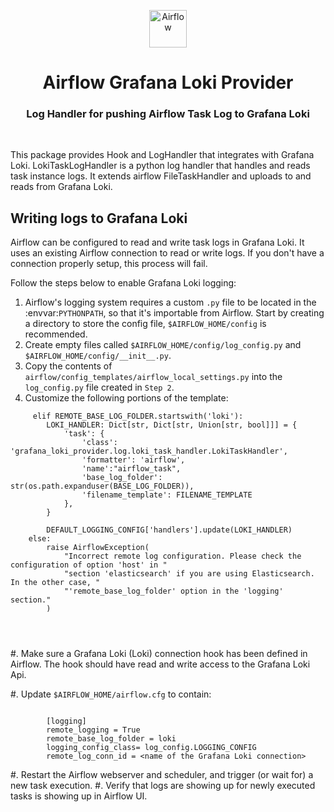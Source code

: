 <p align="center">
  <a href="https://www.airflow.apache.org">
    <img alt="Airflow" src="https://cwiki.apache.org/confluence/download/attachments/145723561/airflow_transparent.png?api=v2" width="60" />
  </a>
</p>
<h1 align="center">
  Airflow Grafana Loki Provider
</h1>
  <h3 align="center">
  Log Handler for pushing Airflow Task Log to Grafana Loki
</h3>

<br/>

This package provides Hook and LogHandler that integrates with Grafana Loki. LokiTaskLogHandler is a python log handler that handles and reads task instance logs. It extends airflow FileTaskHandler and uploads to and reads from Grafana Loki.

Writing logs to Grafana Loki
----------------------------------

Airflow can be configured to read and write task logs in Grafana Loki. It uses an existing
Airflow connection to read or write logs. If you don't have a connection properly setup,
this process will fail.

Follow the steps below to enable Grafana Loki logging:

1. Airflow's logging system requires a custom ``.py`` file to be located in the :envvar:`PYTHONPATH`, so that it's importable from Airflow. Start by creating a directory to store the config file, ``$AIRFLOW_HOME/config`` is recommended.
2. Create empty files called ``$AIRFLOW_HOME/config/log_config.py`` and ``$AIRFLOW_HOME/config/__init__.py``.
3. Copy the contents of ``airflow/config_templates/airflow_local_settings.py`` into the ``log_config.py`` file created in ``Step 2``.
4. Customize the following portions of the template:



```
     elif REMOTE_BASE_LOG_FOLDER.startswith('loki'):
        LOKI_HANDLER: Dict[str, Dict[str, Union[str, bool]]] = {
            'task': {
                'class': 'grafana_loki_provider.log.loki_task_handler.LokiTaskHandler',
                'formatter': 'airflow',
                'name':"airflow_task",
                'base_log_folder': str(os.path.expanduser(BASE_LOG_FOLDER)),
                'filename_template': FILENAME_TEMPLATE
            },
        }

        DEFAULT_LOGGING_CONFIG['handlers'].update(LOKI_HANDLER)
    else:
        raise AirflowException(
            "Incorrect remote log configuration. Please check the configuration of option 'host' in "
            "section 'elasticsearch' if you are using Elasticsearch. In the other case, "
            "'remote_base_log_folder' option in the 'logging' section."
        )




```

#. Make sure a Grafana Loki (Loki) connection hook has been defined in Airflow. The hook should have read and write access to the Grafana Loki Api.

#. Update ``$AIRFLOW_HOME/airflow.cfg`` to contain:

```

        [logging]
        remote_logging = True
        remote_base_log_folder = loki
        logging_config_class= log_config.LOGGING_CONFIG
        remote_log_conn_id = <name of the Grafana Loki connection>
```

#. Restart the Airflow webserver and scheduler, and trigger (or wait for) a new task execution.
#. Verify that logs are showing up for newly executed tasks is showing up in Airflow UI. 
